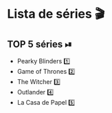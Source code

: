 
# Lista de séries  🎬



## TOP 5 séries  ⏯

- Pearky Blinders 1️⃣
- Game of Thrones 2️⃣
- The Witcher 3️⃣
- Outlander 4️⃣
- La Casa de Papel 5️⃣

